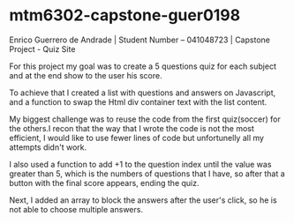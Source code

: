 # mtm6302-capstone-guer0198
Enrico Guerrero de Andrade | 
Student Number – 041048723 |
Capstone Project - Quiz Site

For this project my goal was to create a 5 questions quiz for each subject and at the end show to the user his score.

To achieve that I created a list with questions and answers on Javascript, and a function to swap the Html div container text with the list content.

My biggest challenge was to reuse the code from the first quiz(soccer) for the others.I recon that the way that I wrote the code is not the most efficient, I would like to use fewer lines of code but unfortunelly all my attempts didn't work. 

I also used a function to add +1 to the question index until the value was greater than 5, which is the numbers of questions that I have, so after that a button with the final score appears, ending the quiz.

Next, I added an array to block the answers after the user's click, so he is not able to choose multiple answers.


